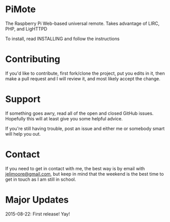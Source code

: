 # PiMote

The Raspberry Pi Web-based universal remote. Takes advantage of LIRC, PHP, and LigHTTPD

To install, read INSTALLING and follow the instructions

# Contributing

If you'd like to contribute, first fork/clone the project, put you edits in it, then make a pull request and I will review it, and most likely accept the change.

# Support

If something goes awry, read all of the open and closed GitHub issues. Hopefully this will at least give you some helpful advice.

If you're still having trouble, post an issue and either me or somebody smart will help you out.

# Contact

If you need to get in contact with me, the best way is by email with jelimoore@gmail.com, but keep in mind that the weekend is the best time to get in touch as I am still in school.

# Major Updates

2015-08-22: First release! Yay!
